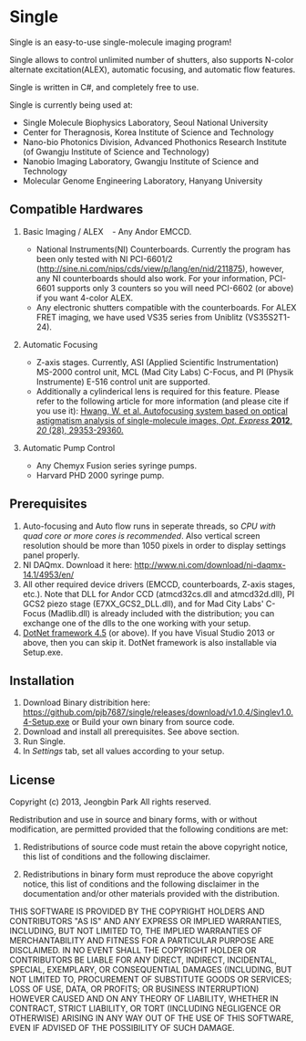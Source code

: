 Single
======

Single is an easy-to-use single-molecule imaging program!

Single allows to control unlimited number of shutters,
also supports N-color alternate excitation(ALEX), automatic focusing, and automatic flow features.

Single is written in C#, and completely free to use.

Single is currently being used at:
 - Single Molecule Biophysics Laboratory, Seoul National University
 - Center for Theragnosis, Korea Institute of Science and Technology
 - Nano-bio Photonics Division, Advanced Phothonics Research Institute (of Gwangju Institute of Science and Technology)
 - Nanobio Imaging Laboratory, Gwangju Institute of Science and Technology
 - Molecular Genome Engineering Laboratory, Hanyang University

Compatible Hardwares
---

1. Basic Imaging / ALEX
    - Any Andor EMCCD.
    - National Instruments(NI) Counterboards. Currently the program has been only tested with NI PCI-6601/2 (http://sine.ni.com/nips/cds/view/p/lang/en/nid/211875), however, any NI counterboards should also work. For your information, PCI-6601 supports only 3 counters so you will need PCI-6602 (or above) if you want 4-color ALEX.
    - Any electronic shutters compatible with the counterboards. For ALEX FRET imaging, we have used VS35 series from Uniblitz (VS35S2T1-24).

2. Automatic Focusing
    - Z-axis stages. Currently, ASI (Applied Scientific Instrumentation) MS-2000 control unit, MCL (Mad City Labs) C-Focus, and PI (Physik Instrumente) E-516 control unit are supported.
    - Additionally a cylinderical lens is required for this feature. Please refer to the following article for more information (and please cite if you use it): [Hwang, W. et al. Autofocusing system based on optical astigmatism analysis of single-molecule images, *Opt. Express* **2012**, *20* (28), 29353-29360.](http://dx.doi.org/10.1364/OE.20.029353)

3. Automatic Pump Control
    - Any Chemyx Fusion series syringe pumps.
    - Harvard PHD 2000 syringe pump.

Prerequisites
---
1. Auto-focusing and Auto flow runs in seperate threads, so *CPU with quad core or more cores is recommended*. Also vertical screen resolution should be more than 1050 pixels in order to display settings panel properly.
2. NI DAQmx. Download it here: http://www.ni.com/download/ni-daqmx-14.1/4953/en/
3. All other required device drivers (EMCCD, counterboards, Z-axis stages, etc.). Note that DLL for Andor CCD (atmcd32cs.dll and atmcd32d.dll), PI GCS2 piezo stage (E7XX_GCS2_DLL.dll), and for Mad City Labs' C-Focus (Madlib.dll) is already included with the distribution; you can exchange one of the dlls to the one working with your setup.
4. [DotNet framework 4.5](https://www.microsoft.com/download/details.aspx?id=30653) (or above). If you have Visual Studio 2013 or above, then you can skip it. DotNet framework is also installable via Setup.exe.

Installation
---
1. Download Binary distribition here: https://github.com/pjb7687/single/releases/download/v1.0.4/Singlev1.0.4-Setup.exe
   or Build your own binary from source code.
2. Download and install all prerequisites. See above section.
3. Run Single.
4. In *Settings* tab, set all values according to your setup.

License
---

Copyright (c) 2013, Jeongbin Park
All rights reserved.

Redistribution and use in source and binary forms, with or without modification,
are permitted provided that the following conditions are met:

1. Redistributions of source code must retain the above copyright notice, this list
of conditions and the following disclaimer.

2. Redistributions in binary form must reproduce the above copyright notice, this
list of conditions and the following disclaimer in the documentation and/or other
materials provided with the distribution.

THIS SOFTWARE IS PROVIDED BY THE COPYRIGHT HOLDERS AND CONTRIBUTORS
"AS IS" AND ANY EXPRESS OR IMPLIED WARRANTIES, INCLUDING, BUT NOT
LIMITED TO, THE IMPLIED WARRANTIES OF MERCHANTABILITY AND FITNESS FOR A
PARTICULAR PURPOSE ARE DISCLAIMED. IN NO EVENT SHALL THE COPYRIGHT
HOLDER OR CONTRIBUTORS BE LIABLE FOR ANY DIRECT, INDIRECT, INCIDENTAL,
SPECIAL, EXEMPLARY, OR CONSEQUENTIAL DAMAGES (INCLUDING, BUT NOT
LIMITED TO, PROCUREMENT OF SUBSTITUTE GOODS OR SERVICES; LOSS OF USE,
DATA, OR PROFITS; OR BUSINESS INTERRUPTION) HOWEVER CAUSED AND ON
ANY THEORY OF LIABILITY, WHETHER IN CONTRACT, STRICT LIABILITY, OR TORT
(INCLUDING NEGLIGENCE OR OTHERWISE) ARISING IN ANY WAY OUT OF THE USE
OF THIS SOFTWARE, EVEN IF ADVISED OF THE POSSIBILITY OF SUCH DAMAGE.
